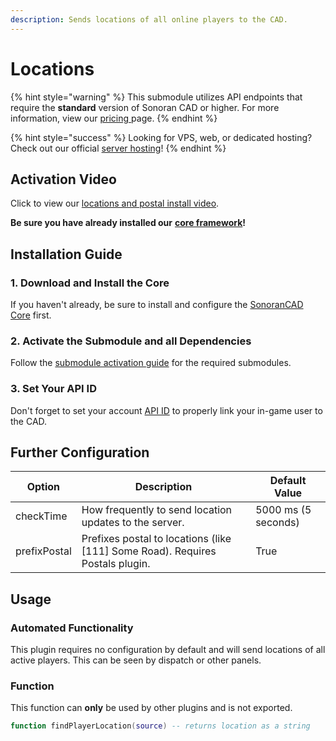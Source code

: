 ```yaml
---
description: Sends locations of all online players to the CAD.
---
```


# Locations

{% hint style="warning" %}
This submodule utilizes API endpoints that require the **standard** version of Sonoran CAD or higher. For more information, view our [pricing ](../../../../pricing/faq/)page.
{% endhint %}

{% hint style="success" %}
Looking for VPS, web, or dedicated hosting? Check out our official [server hosting](../../../../other-products/server-hosting.md)!
{% endhint %}

## Activation Video

Click to view our [locations and postal install video](https://youtu.be/Rc6MT0D6rcI).

**Be sure you have already installed our** [**core framework**](../)**!**

## Installation Guide

### 1. Download and Install the Core

If you haven't already, be sure to install and configure the [SonoranCAD Core](../) first.

### 2. Activate the Submodule and all Dependencies

Follow the [submodule activation guide](../submodule-configuration/#activating-a-submodule) for the required submodules.

### 3. Set Your API ID

Don't forget to set your account [API ID](../../../../sonoran-cad/api-integration/getting-started/setting-your-api-id.md) to properly link your in-game user to the CAD.

## Further Configuration

| Option       | Description                                                                    | Default Value       |
| ------------ | ------------------------------------------------------------------------------ | ------------------- |
| checkTime    | How frequently to send location updates to the server.                         | 5000 ms (5 seconds) |
| prefixPostal | Prefixes postal to locations (like \[111] Some Road). Requires Postals plugin. | True                |

## Usage

### Automated Functionality

This plugin requires no configuration by default and will send locations of all active players. This can be seen by dispatch or other panels.

### Function

This function can **only** be used by other plugins and is not exported.

```lua
function findPlayerLocation(source) -- returns location as a string
```
